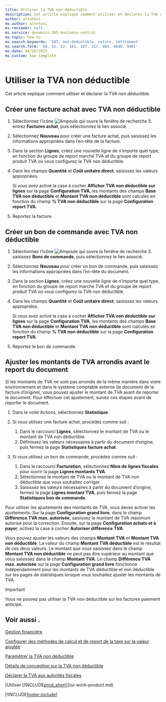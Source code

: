 ```yaml
---
title: Utiliser la TVA non déductible
description: Cet article explique comment utiliser et déclarer la TVA non déductible.
author: altotovi
ms.author: altotovi
ms.reviewer: null
ms.service: dynamics-365-business-central
ms.topic: how-to
ms.search.keywords: 'VAT, non-deductible, return, settlement'
ms.search.form: '50, 51, 52, 161, 187, 317, 403, 6640, 9401'
ms.date: 04/26/2023
ms.custom: bap-template
---
```


# Utiliser la TVA non déductible

Cet article explique comment utiliser et déclarer la TVA non déductible.

## Créer une facture achat avec TVA non déductible

1. Sélectionnez l’icône ![Ampoule qui ouvre la fenêtre de recherche 3.](media/ui-search/search_small.png "Dites-moi ce que vous voulez faire") entrez **Factures achat**, puis sélectionnez le lien associé.
2. Sélectionnez **Nouveau** pour créer une facture achat, puis saisissez les informations appropriées dans l’en-tête de la facture.
3. Dans la section **Lignes**, créez une nouvelle ligne de n’importe quel type, en fonction du groupe de report marché TVA et du groupe de report produit TVA où vous configurez la TVA non déductible.
4. Dans les champs **Quantité** et **Coût unitaire direct**, saisissez les valeurs appropriées.

    Si vous avez activé la case à cocher **Afficher TVA non déductible sur lignes** sur la page **Configuration TVA**, les montants des champs **Base TVA non déductible** et **Montant TVA non déductible** sont calculés en fonction du champ **% TVA non déductible** sur la page **Configuration report TVA**.

5. Reportez la facture.

## Créer un bon de commande avec TVA non déductible

1. Sélectionnez l’icône ![Ampoule qui ouvre la fenêtre de recherche 3.](media/ui-search/search_small.png "Dites-moi ce que vous voulez faire") saisissez **Bons de commande**, puis sélectionnez le lien associé.
2. Sélectionnez **Nouveau** pour créer un bon de commande, puis saisissez les informations appropriées dans l’en-tête du document.
3. Dans la section **Lignes**, créez une nouvelle ligne de n’importe quel type, en fonction du groupe de report marché TVA et du groupe de report produit TVA où vous configurez la TVA non déductible.
4. Dans les champs **Quantité** et **Coût unitaire direct**, saisissez les valeurs appropriées.

    Si vous avez activé la case à cocher **Afficher TVA non déductible sur lignes** sur la page **Configuration TVA**, les montants des champs **Base TVA non déductible** et **Montant TVA non déductible** sont calculés en fonction du champ **% TVA non déductible** sur la page **Configuration report TVA**.

5. Reportez le bon de commande.

## Ajuster les montants de TVA arrondis avant le report du document

Si les montants de TVA ne sont pas arrondis de la même manière dans votre environnement et dans le système comptable externe (le document de la facture d’origine), vous pouvez ajuster le montant de TVA avant de reporter le document. Pour effectuer cet ajustement, suivez ces étapes avant de reporter le document.

1. Dans le volet Actions, sélectionnez **Statistique**.
2. Si vous utilisez une facture achat, procédez comme suit :

    1. Dans le raccourci **Lignes**, sélectionnez le montant de TVA ou le montant de TVA non déductible.
    2. Définissez les valeurs nécessaires à partir du document d’origine, puis fermez la page **Statistiques facture achat**.

3.  Si vous utilisez un bon de commande, procédez comme suit :

    1. Dans le raccourci **Facturation**, sélectionnez **Nbre de lignes fiscales** pour ouvrir la page **Lignes montants TVA**.
    2. Sélectionnez le montant de TVA ou le montant de TVA non déductible que vous souhaitez corriger.
    3. Saisissez les valeurs nécessaires à partir du document d’origine, fermez la page **Lignes montant TVA**, puis fermez la page **Statistiques bon de commande**.

Pour utiliser les ajustements des montants de TVA, vous devez activer les ajustements. Sur la page **Configuration grand livre**, dans le champ **Différence TVA max. autorisée**, saisissez le montant de TVA maximum autorisé pour la correction. Ensuite, sur la page **Configuration achats et à payer**, activez la case à cocher **Autoriser différence TVA**.

Vous pouvez ajuster les valeurs des champs **Montant TVA** et **Montant TVA non déductible**. La valeur du champ **Montant TVA déductible** est le résultat de ces deux valeurs. Le montant que vous saisissez dans le champ **Montant TVA non déductible** ne peut pas être supérieur au montant que vous saisissez dans le champ **Montant TVA**. Le champ **Différence TVA max. autorisée** sur la page **Configuration grand livre** fonctionne indépendamment pour les montants de TVA déductible et non déductible sur les pages de statistiques lorsque vous souhaitez ajuster les montants de TVA.

> [!IMPORTANT]
> Vous ne pouvez pas utiliser la TVA non déductible sur les factures paiement anticipé.

## Voir aussi .

[Gestion financière](finance.md)

[Configurer des méthodes de calcul et de report de la taxe sur la valeur ajoutée](finance-setup-vat.md)  

[Paramétrer la TVA non déductible](finance-setup-nondeductible-vat.md)

[Détails de conception sur la TVA non déductible](design-details-nondeductible-vat.md)

[Déclarer la TVA aux autorités fiscales](finance-how-report-vat.md)

[Utiliser [!INCLUDE[prod_short](includes/prod_short.md)]](ui-work-product.md)

[!INCLUDE[footer-include](includes/footer-banner.md)]
